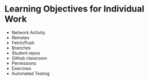 # Learning Objectives for Individual Work

* Network Activity
* Remotes
* Fetch/Push
* Branches
* Student repos
* Github classroom
* Permissions
* Exercises
* Automated Testing
